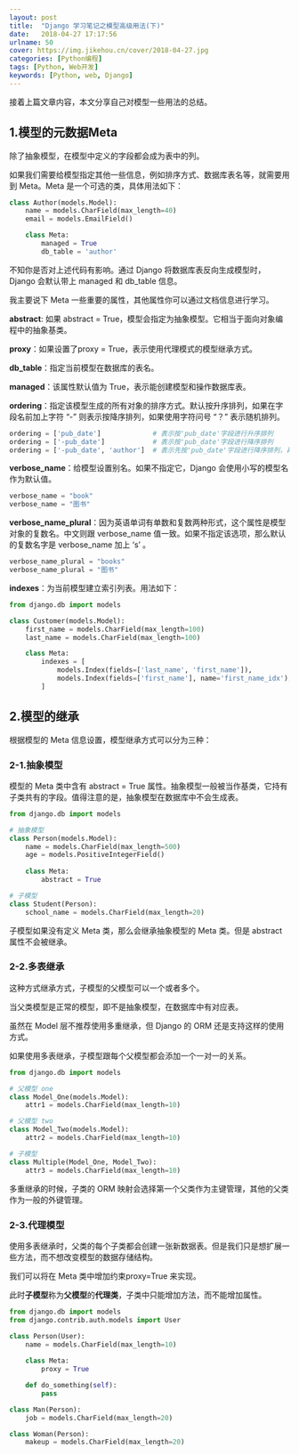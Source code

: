 ```yaml
---
layout: post
title:  "Django 学习笔记之模型高级用法(下)"
date:   2018-04-27 17:17:56
urlname: 50
cover: https://img.jikehou.cn/cover/2018-04-27.jpg
categories: [Python编程]
tags: [Python, Web开发]
keywords: [Python, web, Django]
---
```

接着上篇文章内容，本文分享自己对模型一些用法的总结。
<!-- more -->

## 1.模型的元数据Meta
除了抽象模型，在模型中定义的字段都会成为表中的列。

如果我们需要给模型指定其他一些信息，例如排序方式、数据库表名等，就需要用到 Meta。Meta 是一个可选的类，具体用法如下：

```python
class Author(models.Model):
    name = models.CharField(max_length=40)
    email = models.EmailField()

    class Meta:
        managed = True
        db_table = 'author'
```

不知你是否对上述代码有影响。通过 Django 将数据库表反向生成模型时，Django 会默认带上 managed 和 db_table 信息。

我主要说下 Meta 一些重要的属性，其他属性你可以通过文档信息进行学习。

**abstract**: 如果 abstract = True，模型会指定为抽象模型。它相当于面向对象编程中的抽象基类。

**proxy**：如果设置了proxy = True，表示使用代理模式的模型继承方式。

**db_table**：指定当前模型在数据库的表名。

**managed**：该属性默认值为 True，表示能创建模型和操作数据库表。

**ordering**：指定该模型生成的所有对象的排序方式。默认按升序排列，如果在字段名前加上字符 “-” 则表示按降序排列，如果使用字符问号 “？” 表示随机排列。
```python
ordering = ['pub_date']             # 表示按'pub_date'字段进行升序排列
ordering = ['-pub_date']            # 表示按'pub_date'字段进行降序排列
ordering = ['-pub_date', 'author']  # 表示先按'pub_date'字段进行降序排列，再按`author`字段进行升序排列。
```
**verbose_name**：给模型设置别名。如果不指定它，Django 会使用小写的模型名作为默认值。
```python
verbose_name = "book"
verbose_name = "图书"
```

**verbose_name_plural**：因为英语单词有单数和复数两种形式，这个属性是模型对象的复数名。中文则跟 verbose_name 值一致。如果不指定该选项，那么默认的复数名字是 verbose_name 加上 ‘s’ 。
```python
verbose_name_plural = "books"
verbose_name_plural = "图书"
```

**indexes**：为当前模型建立索引列表。用法如下：
```python
from django.db import models

class Customer(models.Model):
    first_name = models.CharField(max_length=100)
    last_name = models.CharField(max_length=100)

    class Meta:
        indexes = [
            models.Index(fields=['last_name', 'first_name']),
            models.Index(fields=['first_name'], name='first_name_idx'),
        ]
```



## 2.模型的继承
根据模型的 Meta 信息设置，模型继承方式可以分为三种：

### 2-1.抽象模型
模型的 Meta 类中含有 abstract = True 属性。抽象模型一般被当作基类，它持有子类共有的字段。值得注意的是，抽象模型在数据库中不会生成表。
```python
from django.db import models

# 抽象模型
class Person(models.Model):
    name = models.CharField(max_length=500)
    age = models.PositiveIntegerField()
    
    class Meta:
        abstract = True

# 子模型
class Student(Person):
    school_name = models.CharField(max_length=20)
```

子模型如果没有定义 Meta 类，那么会继承抽象模型的 Meta 类。但是 abstract 属性不会被继承。

### 2-2.多表继承
这种方式继承方式，子模型的父模型可以一个或者多个。

当父类模型是正常的模型，即不是抽象模型，在数据库中有对应表。

虽然在 Model 层不推荐使用多重继承，但 Django 的 ORM 还是支持这样的使用方式。

如果使用多表继承，子模型跟每个父模型都会添加一个一对一的关系。

```python
from django.db import models

# 父模型 one
class Model_One(models.Model):
    attr1 = models.CharField(max_length=10)

# 父模型 two
class Model_Two(models.Model):
    attr2 = models.CharField(max_length=10)

# 子模型
class Multiple(Model_One, Model_Two):
    attr3 = models.CharField(max_length=10)
```
多重继承的时候，子类的 ORM 映射会选择第一个父类作为主键管理，其他的父类作为一般的外键管理。


### 2-3.代理模型
使用多表继承时，父类的每个子类都会创建一张新数据表。但是我们只是想扩展一些方法，而不想改变模型的数据存储结构。

我们可以将在 Meta 类中增加约束proxy=True 来实现。

此时**子模型**称为**父模型**的**代理类**，子类中只能增加方法，而不能增加属性。
```python
from django.db import models
from django.contrib.auth.models import User

class Person(User):
    name = models.CharField(max_length=10)
    
    class Meta:
        proxy = True

    def do_something(self):
        pass

class Man(Person):
    job = models.CharField(max_length=20)

class Woman(Person):
    makeup = models.CharField(max_length=20)
```
